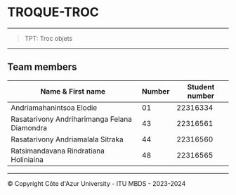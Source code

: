 # TROQUE-TROC

---
> TPT: Troc objets

---
## Team members

| Name & First name                            | Number | Student number  |
|----------------------------------------------|--------|-----------------|
| Andriamahanintsoa Elodie                     | 01     | 22316334        |
| Rasatarivony Andriharimanga Felana Diamondra | 43     | 22316561        |
| Rasatarivony Andriamalala Sitraka            | 44     | 22316560        |
| Ratsimandavana Rindratiana Holiniaina        | 48     | 22316565        |

---
&copy; Copyright Côte d'Azur University - ITU MBDS - 2023-2024